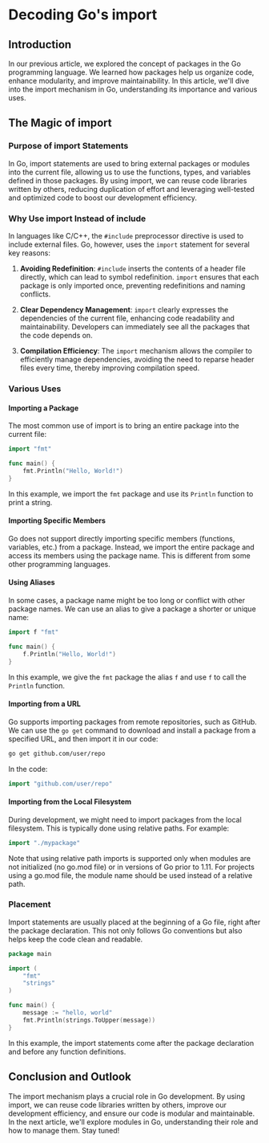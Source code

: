 # Decoding Go's import

## Introduction

In our previous article, we explored the concept of packages in the Go programming language. We learned how packages help us organize code, enhance modularity, and improve maintainability. In this article, we'll dive into the import mechanism in Go, understanding its importance and various uses.

## The Magic of import

### Purpose of import Statements

In Go, import statements are used to bring external packages or modules into the current file, allowing us to use the functions, types, and variables defined in those packages. By using import, we can reuse code libraries written by others, reducing duplication of effort and leveraging well-tested and optimized code to boost our development efficiency.

### Why Use import Instead of include

In languages like C/C++, the `#include` preprocessor directive is used to include external files. Go, however, uses the `import` statement for several key reasons:

1. **Avoiding Redefinition**: `#include` inserts the contents of a header file directly, which can lead to symbol redefinition. `import` ensures that each package is only imported once, preventing redefinitions and naming conflicts.

2. **Clear Dependency Management**: `import` clearly expresses the dependencies of the current file, enhancing code readability and maintainability. Developers can immediately see all the packages that the code depends on.

3. **Compilation Efficiency**: The `import` mechanism allows the compiler to efficiently manage dependencies, avoiding the need to reparse header files every time, thereby improving compilation speed.

### Various Uses

#### Importing a Package

The most common use of import is to bring an entire package into the current file:

```go
import "fmt"

func main() {
    fmt.Println("Hello, World!")
}
```

In this example, we import the `fmt` package and use its `Println` function to print a string.

#### Importing Specific Members

Go does not support directly importing specific members (functions, variables, etc.) from a package. Instead, we import the entire package and access its members using the package name. This is different from some other programming languages.

#### Using Aliases

In some cases, a package name might be too long or conflict with other package names. We can use an alias to give a package a shorter or unique name:

```go
import f "fmt"

func main() {
    f.Println("Hello, World!")
}
```

In this example, we give the `fmt` package the alias `f` and use `f` to call the `Println` function.

#### Importing from a URL

Go supports importing packages from remote repositories, such as GitHub. We can use the `go get` command to download and install a package from a specified URL, and then import it in our code:

```sh
go get github.com/user/repo
```

In the code:

```go
import "github.com/user/repo"
```

#### Importing from the Local Filesystem

During development, we might need to import packages from the local filesystem. This is typically done using relative paths. For example:

```go
import "./mypackage"
```

Note that using relative path imports is supported only when modules are not initialized (no go.mod file) or in versions of Go prior to 1.11. For projects using a go.mod file, the module name should be used instead of a relative path.

### Placement

Import statements are usually placed at the beginning of a Go file, right after the package declaration. This not only follows Go conventions but also helps keep the code clean and readable.

```go
package main

import (
    "fmt"
    "strings"
)

func main() {
    message := "hello, world"
    fmt.Println(strings.ToUpper(message))
}
```

In this example, the import statements come after the package declaration and before any function definitions.

## Conclusion and Outlook

The import mechanism plays a crucial role in Go development. By using import, we can reuse code libraries written by others, improve our development efficiency, and ensure our code is modular and maintainable. In the next article, we'll explore modules in Go, understanding their role and how to manage them. Stay tuned!

